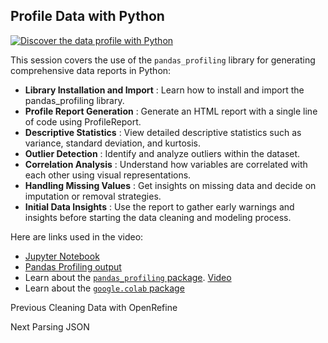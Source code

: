 ## Profile Data with Python

[![Discover the data profile with
Python](https://i.ytimg.com/vi_webp/kFVxdBhLa_A/sddefault.webp)](https://youtu.be/kFVxdBhLa_A)

This session covers the use of the `pandas_profiling` library for generating
comprehensive data reports in Python:

  * **Library Installation and Import** : Learn how to install and import the pandas_profiling library.
  * **Profile Report Generation** : Generate an HTML report with a single line of code using ProfileReport.
  * **Descriptive Statistics** : View detailed descriptive statistics such as variance, standard deviation, and kurtosis.
  * **Outlier Detection** : Identify and analyze outliers within the dataset.
  * **Correlation Analysis** : Understand how variables are correlated with each other using visual representations.
  * **Handling Missing Values** : Get insights on missing data and decide on imputation or removal strategies.
  * **Initial Data Insights** : Use the report to gather early warnings and insights before starting the data cleaning and modeling process.

Here are links used in the video:

  * [Jupyter Notebook](https://colab.research.google.com/drive/1hFo_zvBuKw_ugxRjX4XUSh65-hAvl7X0)
  * [Pandas Profiling output](https://drive.google.com/file/d/1cqu52zgddCJqzbLd7xqDC2RXPNkufFlN/view)
  * Learn about the [`pandas_profiling` package](https://github.com/ydataai/ydata-profiling). [Video](https://youtu.be/Ef169VELt5o)
  * Learn about the [`google.colab` package](https://colab.research.google.com/notebooks/io.ipynb)

Previous Cleaning Data with OpenRefine

Next Parsing JSON

